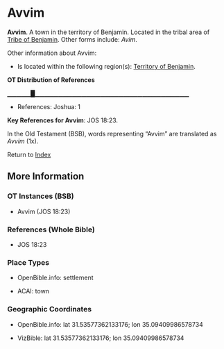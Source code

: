 # Avvim
**Avvim**. 
A town in the territory of Benjamin. 
Located in the tribal area of [Tribe of Benjamin](../../../groups/md/acai/Benjamin.md). 
Other forms include: 
*Avim*. 




Other information about Avvim:


* Is located within the following region(s): 
[Territory of Benjamin](TerritoryOfBenjamin.md). 


**OT Distribution of References**

▁▁▁▁▁█▁▁▁▁▁▁▁▁▁▁▁▁▁▁▁▁▁▁▁▁▁▁▁▁▁▁▁▁▁▁▁▁▁
* References: Joshua: 1



**Key References for Avvim**: 
JOS 18:23. 


In the Old Testament (BSB), words representing “Avvim” are translated as 
*Avvim* (1x). 




Return to [Index](00-Index.md)

## More Information

### OT Instances (BSB)

* Avvim (JOS 18:23)



### References (Whole Bible)

* JOS 18:23


### Place Types

* OpenBible.info: settlement

* ACAI: town



### Geographic Coordinates

* OpenBible.info: lat 31.53577362133176; lon 35.09409986578734

* VizBible: lat 31.53577362133176; lon 35.09409986578734




